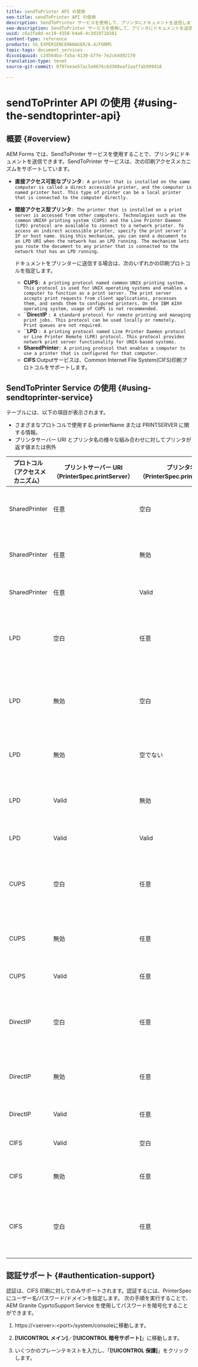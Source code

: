 ```yaml
---
title: sendToPrinter API の使用
seo-title: sendToPrinter API の使用
description: SendToPrinter サービスを使用して、プリンタにドキュメントを送信します。
seo-description: SendToPrinter サービスを使用して、プリンタにドキュメントを送信します。
uuid: c6a3fe8d-ec19-4350-b4a6-4c3d1971b501
content-type: reference
products: SG_EXPERIENCEMANAGER/6.4/FORMS
topic-tags: document_services
discoiquuid: c2d564ba-fa5a-4130-b7fe-7e2c64d92170
translation-type: tm+mt
source-git-commit: 0797eeae57ac5a9676c6d308eaf2aaffab999d18

---
```



# sendToPrinter API の使用 {#using-the-sendtoprinter-api}

## 概要 {#overview}

AEM Forms では、SendToPrinter サービスを使用することで、プリンタにドキュメントを送信できます。SendToPrinter サービスは、次の印刷アクセスメカニズムをサポートしています。

* **直接アクセス可能なプリンタ**`: A printer that is installed on the same computer is called a direct accessible printer, and the computer is named printer host. This type of printer can be a local printer that is connected to the computer directly.`

* **間接アクセス型プリンタ**`: The printer that is installed on a print server is accessed from other computers. Technologies such as the common UNIX® printing system (CUPS) and the Line Printer Daemon (LPD) protocol are available to connect to a network printer. To access an indirect accessible printer, specify the print server’s IP or host name. Using this mechanism, you can send a document to an LPD URI when the network has an LPD running. The mechanism lets you route the document to any printer that is connected to the network that has an LPD running.`

     ドキュメントをプリンターに送信する場合は、次のいずれかの印刷プロトコルを指定します。 

   * **CUPS**`: A printing protocol named common UNIX printing system. This protocol is used for UNIX operating systems and enables a computer to function as a print server. The print server accepts print requests from client applications, processes them, and sends them to configured printers. On the IBM AIX® operating system, usage of CUPS is not recommended.`
   * ``**DirectIP** `: A standard protocol for remote printing and managing print jobs. This protocol can be used locally or remotely. Print queues are not required.`
   * ``**LPD** `: A printing protocol named Line Printer Daemon protocol or Line Printer Remote (LPR) protocol. This protocol provides network print server functionality for UNIX-based systems.`
   * **SharedPrinter**`: A printing protocol that enables a computer to use a printer that is configured for that computer.`
   * **CIFS**:Outputサービスは、Common Internet File System(CIFS)印刷プロトコルをサポートします。

## SendToPrinter Service の使用 {#using-sendtoprinter-service}

テーブルには、以下の項目が表示されます。

* さまざまなプロトコルで使用する printerName または PRINTSERVER に関する情報。
* プリンタサーバー URI とプリンタ名の様々な組み合わせに対してプリンタが返す値または例外

| プロトコル（アクセスメカニズム） | プリントサーバー URI（PrinterSpec.printServer） | プリンタ名（PrinterSpec.printerName） | 結果 |
|--- |--- |--- |--- |
| SharedPrinter | 任意 | 空白 | 例外：必須の引数sPrinterNameを空にすることはできません。 |
| SharedPrinter | 任意 | 無効 | プリンターが見つからないという内容の例外がスローされます。 |
| SharedPrinter | 任意 | Valid | 印刷ジョブが正常に作成されます。 |
| LPD | 空白 | 任意 | 必須の引数sPrintServerUriを空にすることはできないという内容の例外がスローされます。 |
| LPD | 無効 | 空白 | 必須の引数sPrinterNameを空にすることはできないという内容の例外がスローされます。 |
| LPD | 無効 | 空でない | sPrintServerUriが見つからないことを示す例外が発生しました。 |
| LPD | Valid | 無効 | プリンターが見つからないという内容の例外がスローされます。 |
| LPD | Valid | Valid | 印刷ジョブが正常に作成されます。 |
| CUPS | 空白 | 任意 | 必須の引数sPrintServerUriを空にすることはできないという内容の例外がスローされます。 |
| CUPS | 無効 | 任意 | プリンターが見つからないという内容の例外がスローされます。 |
| CUPS | Valid | 任意 | 印刷ジョブが正常に作成されます。 |
| DirectIP | 空白 | 任意 | 必須の引数sPrintServerUriを空にすることはできないという内容の例外がスローされます。 |
| DirectIP | 無効 | 任意 | プリンターが見つからないという内容の例外がスローされます。 |
| DirectIP | Valid | 任意 | 印刷ジョブが正常に作成されます。 |
| CIFS | Valid | 空白 | 印刷ジョブが正常に作成されます。 |
| CIFS | 無効 | 任意 | CIFS を使用した印刷中に不明なエラーがスローされます。 |
| CIFS | 空白 | 任意 | 必須の引数sPrintServerUriを空にすることはできないという内容の例外がスローされます。 |

## 認証サポート {#authentication-support}

認証は、CIFS 印刷に対してのみサポートされます。認証するには、PrinterSpecにユーザー名/パスワード/ドメインを指定します。 次の手順を実行することで、AEM Granite CyprtoSupport Service を使用してパスワードを暗号化することができます。

1. https://&lt;server>:&lt;port>/system/consoleに移動します。

1. **[!UICONTROL メイン]**／**[!UICONTROL 暗号サポート]**」に移動します。

1. いくつかのプレーンテキストを入力し、「**[!UICONTROL 保護]**」をクリックします。

